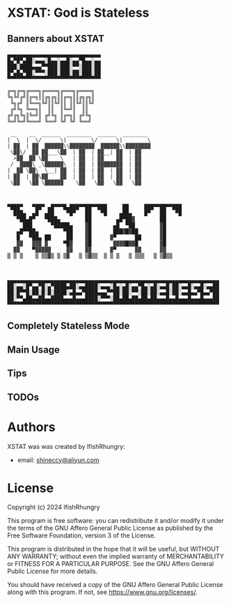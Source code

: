 
# XSTAT: God is Stateless

## Banners about XSTAT

```
▄▄▄▄▄▄▄▄▄▄▄▄▄▄▄▄▄▄▄▄▄▄▄▄▄▄▄▄▄▄
█▄▀█▀▄██░▄▄▄░█▄▄░▄▄█░▄▄▀█▄▄░▄▄
███░████▄▄▄▀▀███░███░▀▀░███░██
█▀▄█▄▀██░▀▀▀░███░███░██░███░██
▀▀▀▀▀▀▀▀▀▀▀▀▀▀▀▀▀▀▀▀▀▀▀▀▀▀▀▀▀▀
```

```
╔═╗╔═╗╔═══╗╔════╗╔═══╗╔════╗
╚╗╚╝╔╝║╔═╗║║╔╗╔╗║║╔═╗║║╔╗╔╗║
 ╚╗╔╝ ║╚══╗╚╝║║╚╝║║ ║║╚╝║║╚╝
 ╔╝╚╗ ╚══╗║  ║║  ║╚═╝║  ║║  
╔╝╔╗╚╗║╚═╝║ ╔╝╚╗ ║╔═╗║ ╔╝╚╗ 
╚═╝╚═╝╚═══╝ ╚══╝ ╚╝ ╚╝ ╚══╝ 
```

```
 __    __  ______  ________  ______  ________ 
|  \  |  \/      \|        \/      \|        \
| ▓▓  | ▓▓  ▓▓▓▓▓▓\\▓▓▓▓▓▓▓▓  ▓▓▓▓▓▓\\▓▓▓▓▓▓▓▓
 \▓▓\/  ▓▓ ▓▓___\▓▓  | ▓▓  | ▓▓__| ▓▓  | ▓▓   
  >▓▓  ▓▓ \▓▓    \   | ▓▓  | ▓▓    ▓▓  | ▓▓   
 /  ▓▓▓▓\ _\▓▓▓▓▓▓\  | ▓▓  | ▓▓▓▓▓▓▓▓  | ▓▓   
|  ▓▓ \▓▓\  \__| ▓▓  | ▓▓  | ▓▓  | ▓▓  | ▓▓   
| ▓▓  | ▓▓\▓▓    ▓▓  | ▓▓  | ▓▓  | ▓▓  | ▓▓   
 \▓▓   \▓▓ \▓▓▓▓▓▓    \▓▓   \▓▓   \▓▓   \▓▓   
                                              
```

```
                                                        
▀███▀   ▀██▀ ▄█▀▀▀█▄███▀▀██▀▀███     ██     ███▀▀██▀▀███
  ███▄  ▄█  ▄██    ▀█▀   ██   ▀█    ▄██▄    █▀   ██   ▀█
   ▀██▄█▀   ▀███▄        ██        ▄█▀██▓        ██     
     ███      ▀█████▄    ▓█       ▄█  ▀██        ▓█     
   ▄█▀▀██▄        ▀██    ▓█       ███▓█▓██       ▓█     
   █   ▀██▄ ██     ██    ▓█      ▓▀      ██      ▓█     
   ▓▓   ▓▓▓ ▓     ▀█▓    ▓█       ▓▓▓▓█▓▓█       ▓█     
  ▓▓    ▀▓▓▓▓▓     ▓▓    ▓▓      ▓▀      ▓▓      ▓▓     
▒ ▒ ▒    ▒ ▒▒▓▒ ▒ ▒▓   ▒ ▒▓▒▒  ▒ ▒ ▒   ▒ ▒▒▒   ▒ ▒▓▒▒   
                                                        
                                                        
```

```
▄▄▄▄▄▄▄▄▄▄▄▄▄▄▄▄▄▄▄▄▄▄▄▄▄▄▄▄▄▄▄▄▄▄▄▄▄▄▄▄▄▄▄▄▄▄▄▄▄▄▄▄▄▄▄▄▄▄▄▄▄▄▄▄▄▄▄▄
██░▄▄░█▀▄▄▀█░▄▀████▄██░▄▄████░▄▄▄░█▄░▄█░▄▄▀█▄░▄█░▄▄█░██░▄▄█░▄▄█░▄▄██
██░█▀▀█░██░█░█░████░▄█▄▄▀████▄▄▄▀▀██░██░▀▀░██░██░▄▄█░██░▄▄█▄▄▀█▄▄▀██
██░▀▀▄██▄▄██▄▄████▄▄▄█▄▄▄████░▀▀▀░██▄██▄██▄██▄██▄▄▄█▄▄█▄▄▄█▄▄▄█▄▄▄██
▀▀▀▀▀▀▀▀▀▀▀▀▀▀▀▀▀▀▀▀▀▀▀▀▀▀▀▀▀▀▀▀▀▀▀▀▀▀▀▀▀▀▀▀▀▀▀▀▀▀▀▀▀▀▀▀▀▀▀▀▀▀▀▀▀▀▀▀
```

## Completely Stateless Mode

## Main Usage

## Tips

## TODOs

# Authors

XSTAT was was created by lfishRhungry:
- email: shineccy@aliyun.com

# License

Copyright (c) 2024 lfishRhungry

This program is free software: you can redistribute it and/or modify
it under the terms of the GNU Affero General Public License as published by
the Free Software Foundation, version 3 of the License.

This program is distributed in the hope that it will be useful,
but WITHOUT ANY WARRANTY; without even the implied warranty of
MERCHANTABILITY or FITNESS FOR A PARTICULAR PURPOSE.  See the
GNU Affero General Public License for more details.

You should have received a copy of the GNU Affero General Public License
along with this program.  If not, see <https://www.gnu.org/licenses/>.
